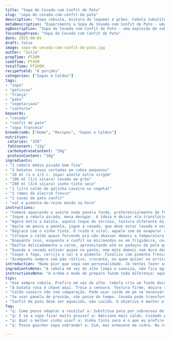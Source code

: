 ```yaml
---
title: "Sopa de Cevada com Confit de Pato"
slug: "sopa-de-cevada-com-confit-de-pato"
description: "Sopa robusta, mistura de legumes e grãos. Cebola substituindo alho, batata roxa no lugar das cenouras, para cor e terra. Vinho tinto muda o aroma, exaltando o pato desfiado. Cozimento na pressão reduz tempo, mantém sabor e textura. Caldo de galinha caseiro ou vegetal para opção vegetariana. Temperos na medida; alecrim em vez de louro. Técnica que evita desmanchar o confit, mantém suculência. Sabor intenso, textura cremosa com pedaços, sem lactose e sem ovos. Aromas que preencham a cozinha, ese toque rústico francês adaptado."
metaDescription: "Experimente a Sopa de Cevada com Confit de Pato - uma combinação robusta de sabores e texturas italianas e brasileiras."
ogDescription: "Sopa de Cevada com Confit de Pato - uma explosão de sabor em cada colher. Receitas que trazem tradição e inovação."
focusKeyphrase: "Sopa de Cevada com Confit de Pato"
date: 2025-08-01
draft: false
image: sopa-de-cevada-com-confit-de-pato.jpg
author: "Julia"
prepTime: PT20M
cookTime: PT45M
totalTime: PT1H5M
recipeYield: "6 porções"
categories: ["Sopas e Caldos"]
tags:
- "sopa"
- "petiscos"
- "frança"
- "pato"
- "vegetariano"
- "conforto"
keywords:
- "cevada"
- "confit de pato"
- "sopa francesa"
breadcrumb: ["Home", "Recipes", "Sopas e Caldos"]
nutrition: 
 calories: "350"
 fatContent: "22g"
 carbohydrateContent: "20g"
 proteinContent: "18g"
ingredients:
- "1 cebola média picada bem fina"
- "2 batatas roxas cortadas em cubos pequenos"
- "20 ml (1 e 1/2 c. sopa) azeite extra virgem"
- "100 ml (1/2 xícara) cevada em grão"
- "200 ml (3/4 xícara) vinho tinto seco"
- "1 litro caldo de galinha caseiro ou vegetal"
- "2 ramos de alecrim fresco"
- "2 coxas de pato confit"
- "sal e pimenta-do-reino moída na hora"
instructions:
- "Comece aquecendo o azeite numa panela funda, preferencialmente de ferro ou com fundo grosso, pra controlar melhor o calor."
- "Jogue a cebola picada, mexa devagar. A ideia é deixar ela translúcida, não queimar. Mistura cheiro de casa, daquele começo gostoso."
- "Agora entra a batata, aquele toque de terroso, textura diferente da cenoura. Salpique uma pitada de sal, ajuda a acelerar o cozimento, não exagere no sal pra não perder controle."
- "Agite um pouco a panela, jogue a cevada, que deve estar lavada e escorrida, seca demais quica, molhada gruda. Toste ela com os legumes, mexendo sempre, uns 3 minutos, até notar aroma de noz e leve crepitar."
- "Deglace com o vinho tinto. O ruído é vital: aquele som de evaporar álcool. Deixe o álcool ir embora, uns 2 minutos até reduzir quase pela metade, observe mudança da cor da mistura."
- "Coloque o caldo quase fervendo pra não abaixar demais a temperatura. Se usar panela de pressão, uns 20 minutos bastam depois da pressão pegar, senão 40 a 45 minutos em fogo baixo e tampa semiaberta. Alecrim entra junto, não esqueça de tirar o galho antes de servir."
- "Enquanto isso, esquente o confit no microondas ou em frigideira, cerca de 2 a 3 minutos. Só pra soltar a gordura e aquecer sem desmanchar o pato, que precisa continuar suculento."
- "Desfie delicadamente a carne, aproveitando até os pedaços da pele que pegam textura crocante na sopa."
- "Quando a cevada estiver quase no ponto, nem mole demais nem dura demais, incorpore o pato na panela. Misture com cuidado, deixe uns 5 minutos apurando a mistura, os sabores se juntam."
- "Coupe o fogo, corrija o sal e a pimenta. Finalize com pimenta fresca moída na hora, aroma cai muito bem para intensificar na última hora."
- "Acompanhe sempre com pão rústico, crocante, ou quem quiser se arriscar, umas torradas com manteiga de garrafa e cogumelos salteados na manteiga."
introduction: "Nada pior que sopa sem personalidade. Já tentei fazer sopa de cevada com cenoura, alho, e pato confit de todo jeito. Fraco. Pouco corpo, pouca pungência. Troquei a cenoura por batata roxa depois de ver um prato na Serra Gaúcha, consegue cor e doçura sutil, sem adoçar demais. Cebola no lugar do alho porque a cebola cria uma base mais complexa e suave, menos agressiva, que conversa com o pato. Vinho tinto, experimentei, traz um amargor que equilibra o animal. Pressão diminui trabalho e mantém textura da cevada, que é a alma aqui. Aperfeiçoei só observando o som das peças na panela, o aroma que sobe, quando a cevada muda da transparência quase translúcida para opaca, sinal que está quase pronta. O segredo está em manter o confit apenas aquecido, nunca cozido junto muito tempo pra não perder a gordura boa e o sabor. Em casa faço programas com carne de pato, mas o confit é o mais prático. Como um passeio no sul da França, mas aqui com sotaque brasileiro."
ingredientsNote: "A cebola em vez do alho limpa e suaviza, não fica agressiva, pois alho queimado vira amargor, ruim para sopa. Trocar cenoura por batata roxa é um pulo para textura e coloração, aparelho visual que engana paladar. Vinhos secos intensificam sabor, combinem sempre com a proteína, sem excesso de doçura, prefiro o tinto ao branco neste prato para evidenciar o pato. A cevada é um grão que precisa ser bem lavado e tostado para evitar aquela goma desagradável que vem de grãos mal lavados. O álcool do vinho tem que evaporar quase por completo, para não ficar azedo, então atenção nesse momento. Caldo caseiro é insubstituível, mas um caldo em pó bom quebra um galho. Alecrim substitui louro, dá um perfume estimular e mais fresco. Coxas de pato podem ser encontradas em boas casas de carne ou mercados especializados, em último caso, use sobrecoxa de frango desfiada e refogada com gordura de bacon para efeito parecido. Sal e pimenta no fim, porque grãos cozidos aumentam salinidade, controle no final evita erro. "
instructionsNote: "A ordem e modo de preparo fazem toda diferença: aquecer cebola no azeite cria uma base doce e aromática, que funde com o sabor do pato no final. A tostagem da cevada prévia evita que o grão fique pastoso, dando textura. Deglacear com vinho não é só pelo sabor extra, mas para levantar todo o gosto que gruda no fundo da panela. O caldo deve estar quente para não travar o cozimento, sempre reforço essa dica por experiência, quem usa caldo frio perde o ponto da sopa. Se usar pressão, cuidado para não passar do ponto, cevada vira mingau e perde a graça. No microondas o confit deve ser apenas aquecido, já no fogo dê preferência a pedaços para evitar desmanchar. O botão do sal é sempre no final, primeiro pela cetonia dos ingredientes, depois que o caldo reduz pode concentrar demais o sal se for adicionado antes. O acompanhamento com pão crocante ou tartines de cogumelos salteados é obrigatório para comer a sopa virando a tigela e sentir tudo. A textura da cevada absorve bem gordura, o aroma do alecrim casa com o pato, experimenta sem medo."
tips:
- "Use sempre cebola. Prefira em vez de alho. Cebola cria um fundo doce. Ablanda o sabor. Alho queimado é amargo. Perde o encanto na sopa."
- "A batata roxa é chave aqui. Troca a cenoura. Textura firme, doçura retida. Cores vibrantes atraem o olhar. Fica bonito no prato. Não subestime visual."
- "Caldo caseiro não tem comparação. Pode usar caldo em pó se necessário. Mas atenção no sal. Caldo frio esfria a sopa. Risca o cozimento ideal."
- "Se usar panela de pressão, não passe do tempo. Cevada pode transformar em um mingau sem graça. Acompanhe o som. Tôstes fazem diferença."
- "Confit de pato deve ser aquecido, não cozido. O objetivo é manter a suculência. Microondas é uma opção rápida. A frigideira ajuda na crocância."
faq:
- "q: Como posso adaptar a receita? a: Substitua pato por sobrecoxa de frango. Use a mesma técnica, só não espere a mesma riqueza."
- "q: E se a sopa ficar muito grossa? a: Adicione mais caldo. Cuidado pra não encharcar. Ajuste no final. Taste sempre."
- "q: Qual o melhor vinho usar? a: Vinho tinto seco é o que eu prefiro. Branco não combina tanto. Vermelho intensifica o sabor do pato."
- "q: Posso guardar sopa sobrando? a: Sim, mas armazene em vidro. No congelador dura bem. Reaqueça no fogo baixo. Sempre ao seu gosto."

---
```

